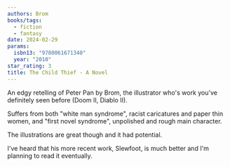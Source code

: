```yaml
---
authors: Brom
books/tags:
  - fiction
  - fantasy
date: 2024-02-29
params:
  isbn13: "9780061671340"
  year: "2010"
star_rating: 3
title: The Child Thief - A Novel
---
```


An edgy retelling of Peter Pan by Brom, the illustrator who's work you've
definitely seen before (Doom II, Diablo II).

<!--more-->

Suffers from both "white man syndrome", racist caricatures and paper thin women,
and "first novel syndrome", unpolished and rough main character.

The illustrations are great though and it had potential.

I've heard that his more recent work, Slewfoot, is much better and I'm planning
to read it eventually.
